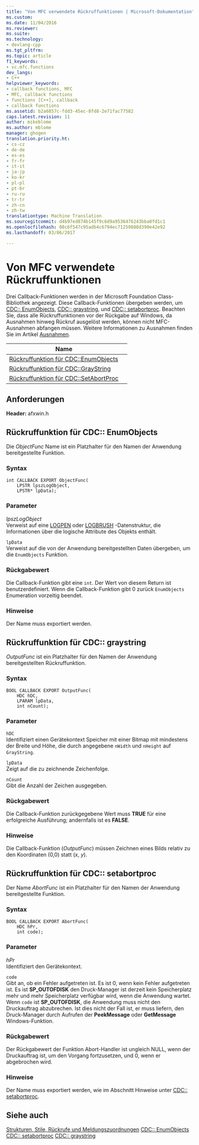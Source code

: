 ```yaml
---
title: "Von MFC verwendete Rückruffunktionen | Microsoft-Dokumentation"
ms.custom: 
ms.date: 11/04/2016
ms.reviewer: 
ms.suite: 
ms.technology:
- devlang-cpp
ms.tgt_pltfrm: 
ms.topic: article
f1_keywords:
- vc.mfc.functions
dev_langs:
- C++
helpviewer_keywords:
- callback functions, MFC
- MFC, callback functions
- functions [C++], callback
- callback functions
ms.assetid: b2a6857c-fdd3-45ec-8fd8-2e71fac77582
caps.latest.revision: 11
author: mikeblome
ms.author: mblome
manager: ghogen
translation.priority.ht:
- cs-cz
- de-de
- es-es
- fr-fr
- it-it
- ja-jp
- ko-kr
- pl-pl
- pt-br
- ru-ru
- tr-tr
- zh-cn
- zh-tw
translationtype: Machine Translation
ms.sourcegitcommit: d4b97ed874b145f9c6d9a9536476243bba0fd1c1
ms.openlocfilehash: 08c6f547c95adb4c6794ec71259888d390e42e92
ms.lasthandoff: 03/06/2017

---
```

# <a name="callback-functions-used-by-mfc"></a>Von MFC verwendete Rückruffunktionen
Drei Callback-Funktionen werden in der Microsoft Foundation Class-Bibliothek angezeigt. Diese Callback-Funktionen übergeben werden, um [CDC:: EnumObjects](../../mfc/reference/cdc-class.md#enumobjects), [CDC:: graystring](../../mfc/reference/cdc-class.md#graystring), und [CDC:: setabortproc](../../mfc/reference/cdc-class.md#setabortproc). Beachten Sie, dass alle Rückruffunktionen vor der Rückgabe auf Windows, da Ausnahmen hinweg Rückruf ausgelöst werden, können nicht MFC-Ausnahmen abfangen müssen. Weitere Informationen zu Ausnahmen finden Sie im Artikel [Ausnahmen](../../mfc/exception-handling-in-mfc.md).  

|Name||  
|----------|-----------------|  
|[Rückruffunktion für CDC::EnumObjects](#enum_objects)||  
|[Rückruffunktion für CDC::GrayString](#graystring)||
|[Rückruffunktion für CDC::SetAbortProc](#setabortproc)|| 

## <a name="requirements"></a>Anforderungen  
 **Header:** afxwin.h 

## <a name="enum_objects"></a>Rückruffunktion für CDC:: EnumObjects
Die *ObjectFunc* Name ist ein Platzhalter für den Namen der Anwendung bereitgestellte Funktion.  
  
### <a name="syntax"></a>Syntax  
  
```  
int CALLBACK EXPORT ObjectFunc(
    LPSTR lpszLogObject,  
    LPSTR* lpData);
```  
  
### <a name="parameters"></a>Parameter  
 *lpszLogObject*  
 Verweist auf eine [LOGPEN](../../mfc/reference/logpen-structure.md) oder [LOGBRUSH](../../mfc/reference/logbrush-structure.md) -Datenstruktur, die Informationen über die logische Attribute des Objekts enthält.  
  
 `lpData`  
 Verweist auf die von der Anwendung bereitgestellten Daten übergeben, um die `EnumObjects` Funktion.  
  
### <a name="return-value"></a>Rückgabewert  
 Die Callback-Funktion gibt eine `int`. Der Wert von diesem Return ist benutzerdefiniert. Wenn die Callback-Funktion gibt 0 zurück `EnumObjects` Enumeration vorzeitig beendet.  
  
### <a name="remarks"></a>Hinweise  
 Der Name muss exportiert werden.  
  
## <a name="graystring"></a>Rückruffunktion für CDC:: graystring
*OutputFunc* ist ein Platzhalter für den Namen der Anwendung bereitgestellten Rückruffunktion.  
  
### <a name="syntax"></a>Syntax  
  
```  
BOOL CALLBACK EXPORT OutputFunc(
    HDC hDC,  
    LPARAM lpData,  
    int nCount);
```  
  
### <a name="parameters"></a>Parameter  
 `hDC`  
 Identifiziert einen Gerätekontext Speicher mit einer Bitmap mit mindestens der Breite und Höhe, die durch angegebene `nWidth` und `nHeight` auf `GrayString`.  
  
 `lpData`  
 Zeigt auf die zu zeichnende Zeichenfolge.  
  
 `nCount`  
 Gibt die Anzahl der Zeichen ausgegeben.  
  
### <a name="return-value"></a>Rückgabewert  
 Die Callback-Funktion zurückgegebene Wert muss **TRUE** für eine erfolgreiche Ausführung; andernfalls ist es **FALSE**.  
  
### <a name="remarks"></a>Hinweise  
 Die Callback-Funktion (*OutputFunc*) müssen Zeichnen eines Bilds relativ zu den Koordinaten (0,0) statt (*x*, *y*).  

## <a name="setabortproc"></a>Rückruffunktion für CDC:: setabortproc
Der Name *AbortFunc* ist ein Platzhalter für den Namen der Anwendung bereitgestellte Funktion.  
  
### <a name="syntax"></a>Syntax  
  
```  
BOOL CALLBACK EXPORT AbortFunc(
    HDC hPr,  
    int code);
```  
  
### <a name="parameters"></a>Parameter  
 *hPr*  
 Identifiziert den Gerätekontext.  
  
 `code`  
 Gibt an, ob ein Fehler aufgetreten ist. Es ist 0, wenn kein Fehler aufgetreten ist. Es ist **SP_OUTOFDISK** den Druck-Manager ist derzeit kein Speicherplatz mehr und mehr Speicherplatz verfügbar wird, wenn die Anwendung wartet. Wenn `code` ist **SP_OUTOFDISK**, die Anwendung muss nicht den Druckauftrag abzubrechen. Ist dies nicht der Fall ist, er muss liefern, den Druck-Manager durch Aufrufen der **PeekMessage** oder **GetMessage** Windows-Funktion.  
  
### <a name="return-value"></a>Rückgabewert  
 Der Rückgabewert der Funktion Abort-Handler ist ungleich NULL, wenn der Druckauftrag ist, um den Vorgang fortzusetzen, und 0, wenn er abgebrochen wird.  
  
### <a name="remarks"></a>Hinweise  
 Der Name muss exportiert werden, wie im Abschnitt Hinweise unter [CDC:: setabortproc](../../mfc/reference/cdc-class.md#setabortproc).  
 
  
## <a name="see-also"></a>Siehe auch  
 [Strukturen, Stile, Rückrufe und Meldungszuordnungen](structures-styles-callbacks-and-message-maps.md)
 [CDC:: EnumObjects](../../mfc/reference/cdc-class.md#enumobjects)
 [CDC:: setabortproc](../../mfc/reference/cdc-class.md#setabortproc)
 [CDC:: graystring](../../mfc/reference/cdc-class.md#graystring)


